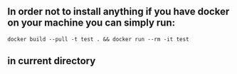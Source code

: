 ## In order not to install anything if you have docker on your machine you can simply run:
```
docker build --pull -t test . && docker run --rm -it test
```
## in current directory